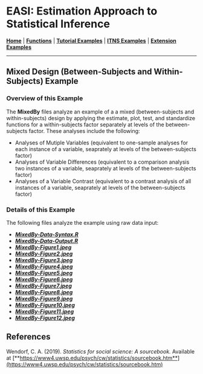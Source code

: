 # EASI: Estimation Approach to Statistical Inference

[**Home**](https://github.com/cwendorf/EASI/) | 
[**Functions**](https://github.com/cwendorf/EASI/tree/master/A-Functions) | 
[**Tutorial Examples**](https://github.com/cwendorf/EASI/tree/master/B-TutorialExamples) | 
[**ITNS Examples**](https://github.com/cwendorf/EASI/tree/master/C-ITNSExamples) | 
[**Extension Examples**](https://github.com/cwendorf/EASI/tree/master/D-ExtensionExamples)

---

## Mixed Design (Between-Subjects and Within-Subjects) Example

### Overview of this Example

The **MixedBy** files analyze an example of a a mixed (between-subjects and within-subjects) design by applying the estimate, plot, test, and standardize functions for a within-subjects factor separately at levels of the between-subjects factor. These analyses include the following:

- Analyses of Mutiple Variables (equivalent to one-sample analyses for each instance of a variable, seaprately at levels of the between-subjects factor)
- Analyses of Variable Differences (equivalent to a comparison analysis two instances of a variable, seaprately at levels of the between-subjects factor)
- Analyses of a Variable Contrast (equivalent to a contrast analysis of all instances of a variable, seaprately at levels of the between-subjects factor)

### Details of this Example
 
The following files analyze the example using raw data input:

- [**_MixedBy-Data-Syntax.R_**](./MixedBy-Data-Syntax.R)
- [**_MixedBy-Data-Output.R_**](./MixedBy-Data-Output.R)
- [**_MixedBy-Figure1.jpeg_**](./MixedBy-Figure1.jpeg)
- [**_MixedBy-Figure2.jpeg_**](./MixedBy-Figure2.jpeg)
- [**_MixedBy-Figure3.jpeg_**](./MixedBy-Figure3.jpeg)
- [**_MixedBy-Figure4.jpeg_**](./MixedBy-Figure4.jpeg)
- [**_MixedBy-Figure5.jpeg_**](./MixedBy-Figure5.jpeg)
- [**_MixedBy-Figure6.jpeg_**](./MixedBy-Figure6.jpeg)
- [**_MixedBy-Figure7.jpeg_**](./MixedBy-Figure7.jpeg)
- [**_MixedBy-Figure8.jpeg_**](./MixedBy-Figure8.jpeg)
- [**_MixedBy-Figure9.jpeg_**](./MixedBy-Figure9.jpeg)
- [**_MixedBy-Figure10.jpeg_**](./MixedBy-Figure10.jpeg)
- [**_MixedBy-Figure11.jpeg_**](./MixedBy-Figure11.jpeg)
- [**_MixedBy-Figure12.jpeg_**](./MixedBy-Figure12.jpeg)

## References

Wendorf, C. A. (2019). _Statistics for social science: A sourcebook._ Available at [**https://www4.uwsp.edu/psych/cw/statistics/sourcebook.htm**](https://www4.uwsp.edu/psych/cw/statistics/sourcebook.htm)
